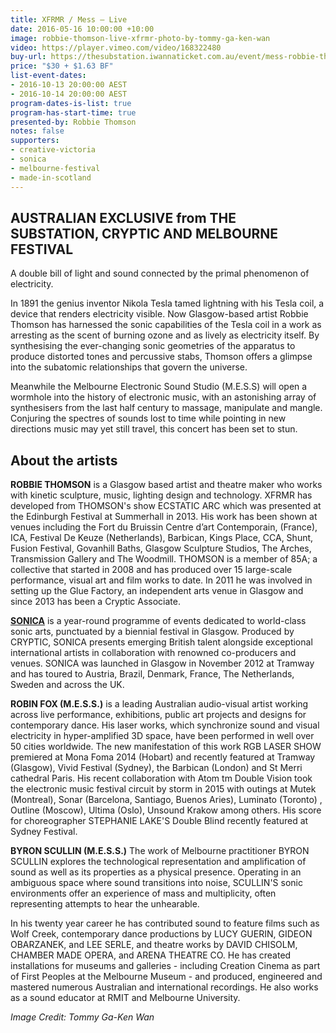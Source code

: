 ```yaml
---
title: XFRMR / Mess — Live
date: 2016-05-16 10:00:00 +10:00
image: robbie-thomson-live-xfrmr-photo-by-tommy-ga-ken-wan
video: https://player.vimeo.com/video/168322480
buy-url: https://thesubstation.iwannaticket.com.au/event/mess-robbie-thomson-MTEwNTA
price: "$30 + $1.63 BF"
list-event-dates:
- 2016-10-13 20:00:00 AEST
- 2016-10-14 20:00:00 AEST
program-dates-is-list: true
program-has-start-time: true
presented-by: Robbie Thomson
notes: false
supporters:
- creative-victoria
- sonica
- melbourne-festival
- made-in-scotland
---
```


<!-- https://thesubstation.org.au/show/mess-robbie-thomson/ -->
<!-- THURS 13 OCTOBER - FRI 14 OCTOBER -->
<!-- [embed]https://vimeo.com/168322480[/embed] -->

## AUSTRALIAN EXCLUSIVE from THE SUBSTATION, CRYPTIC AND MELBOURNE FESTIVAL

A double bill of light and sound connected by the primal phenomenon of electricity.

In 1891 the genius inventor Nikola Tesla tamed lightning with his Tesla coil, a device that renders electricity visible. Now Glasgow-based artist Robbie Thomson has harnessed the sonic capabilities of the Tesla coil in a work as arresting as the scent of burning ozone and as lively as electricity itself. By synthesising the ever-changing sonic geometries of the apparatus to produce distorted tones and percussive stabs, Thomson offers a glimpse into the subatomic relationships that govern the universe.

Meanwhile the Melbourne Electronic Sound Studio (M.E.S.S) will open a wormhole into the history of electronic music, with an astonishing array of synthesisers from the last half century to massage, manipulate and mangle. Conjuring the spectres of sounds lost to time while pointing in new directions music may yet still travel, this concert has been set to stun.

## About the artists

**ROBBIE THOMSON** is a Glasgow based artist and theatre maker who works with kinetic sculpture, music, lighting design and technology. XFRMR has developed from THOMSON's show ECSTATIC ARC which was presented at the Edinburgh Festival at Summerhall in 2013. His work has been shown at venues including the Fort du Bruissin Centre d’art Contemporain, (France), ICA, Festival De Keuze (Netherlands), Barbican, Kings Place, CCA, Shunt, Fusion Festival, Govanhill Baths, Glasgow Sculpture Studios, The Arches, Transmission Gallery and The Woodmill. THOMSON is a member of 85A; a collective that started in 2008 and has produced over 15 large-scale performance, visual art and film works to date. In 2011 he was involved in setting up the Glue Factory, an independent arts venue in Glasgow and since 2013 has been a Cryptic Associate.

[**SONICA**](http://sonic-a.co.uk) is a year-round programme of events dedicated to world-class sonic arts, punctuated by a biennial festival in Glasgow. Produced by CRYPTIC, SONICA presents emerging British talent alongside exceptional international artists in collaboration with renowned co-producers and venues. SONICA was launched in Glasgow in November 2012 at Tramway and has toured to Austria, Brazil, Denmark, France, The Netherlands, Sweden and across the UK.

**ROBIN FOX (M.E.S.S.)** is a leading Australian audio-visual artist working across live performance, exhibitions, public art projects and designs for contemporary dance.  His laser works, which synchronize sound and visual electricity in hyper-amplified 3D space, have been performed in well over 50 cities worldwide. The new manifestation of this work RGB LASER SHOW premiered at Mona Foma 2014 (Hobart) and recently featured at Tramway (Glasgow), Vivid Festival (Sydney), the Barbican (London) and St Merri cathedral Paris. His recent collaboration with Atom tm Double Vision took the electronic music festival circuit by storm in 2015 with outings at Mutek (Montreal), Sonar (Barcelona, Santiago, Buenos Aries), Luminato (Toronto) , Outline (Moscow), Ultima (Oslo), Unsound Krakow among others. His score for choreographer STEPHANIE LAKE'S Double Blind recently featured at Sydney Festival.

**BYRON SCULLIN (M.E.S.S.)** The work of Melbourne practitioner BYRON SCULLIN explores the technological representation and amplification of sound as well as its properties as a physical presence. Operating in an ambiguous space where sound transitions into noise, SCULLIN'S sonic environments offer an experience of mass and multiplicity, often representing attempts to hear the unhearable.

In his twenty year career he has contributed sound to feature films such as Wolf Creek, contemporary dance productions by LUCY GUERIN, GIDEON OBARZANEK, and LEE SERLE, and theatre works by DAVID CHISOLM, CHAMBER MADE OPERA, and ARENA THEATRE CO. He has created installations for museums and galleries - including Creation Cinema as part of First Peoples at the Melbourne Museum - and produced, engineered and mastered numerous Australian and international recordings. He also works as a sound educator at RMIT and Melbourne University.

_Image Credit: Tommy Ga-Ken Wan_

